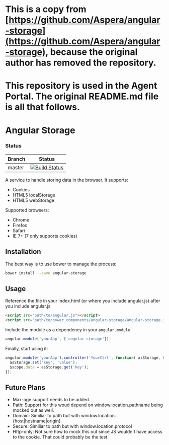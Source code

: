 # This is a copy from [https://github.com/Aspera/angular-storage](https://github.com/Aspera/angular-storage), because the original author has removed the repository.
# This repository is used in the Agent Portal. The original README.md file is all that follows.


# Angular Storage

### Status
| Branch        | Status         |
| ------------- |:-------------:|
| master        | [![Build Status](https://travis-ci.org/Aspera/angular-storage.png?branch=master)](https://travis-ci.org/Aspera/angular-storage) |

A service to handle storing data in the browser. It supports:

* Cookies
* HTML5 localStorage
* HTML5 webStorage

Supported browsers:

* Chrome
* Firefox
* Safari
* IE 7+ (7 only supports cookies)

## Installation

The best way is to use bower to manage the process:

```bash
bower install --save angular-storage
```

## Usage

Reference the file in your index.html (or where you include angular.js) after you include angular.js

```html
<script src="path/to/angular.js"></script>
<script src="path/to/bower_components/angular-storage/angular-storage.js"></script>
```

Include the module as a dependency in your `angular.module`

```javascript
angular.module('yourApp', ['angular-storage']);
```

Finally, start using it:

```javascript
angular.module('yourApp').controller('YourCtrl', function( asStorage, $scope ) {
  asStorage.set('key', 'value');
  $scope.data = asStorage.get('key');
});
```


## Future Plans

* Max-age support needs to be added.
* Path: Support for this woud depend on window.location.pathname being mocked out as well.
* Domain: Similiar to path but with window.location.{host|hostname|origin}
* Secure: Similiar to path but with window.location.protocol
* Http-only: Not sure how to mock this out since JS wouldn't have access to the cookie. That could probably be the test
